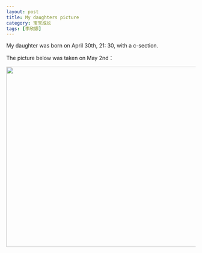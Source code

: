 ```yaml
---
layout: post
title: My daughters picture
category: 宝宝成长
tags: [李欣娜]
---
```

My daughter was born on April 30th, 21: 30, with a c-section.

The picture below was taken on May 2nd：

<a href="http://dear.blogbus.com/files/s/12099778591.jpg" target="_blank"><img src="http://dear.blogbus.com/files/12099778591.jpg" border="0" alt="" width="640" height="480"></a>